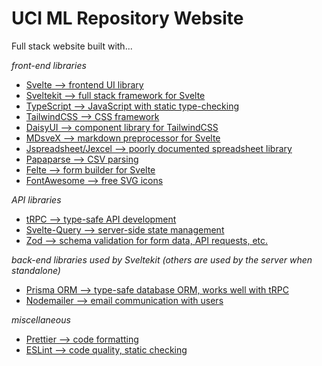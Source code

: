 # UCI ML Repository Website

Full stack website built with...

_front-end libraries_

- [Svelte --> frontend UI library](https://svelte.dev/)
- [Sveltekit --> full stack framework for Svelte](https://kit.svelte.dev/)
- [TypeScript --> JavaScript with static type-checking](https://www.typescriptlang.org/)
- [TailwindCSS --> CSS framework](https://tailwindcss.com/)
- [DaisyUI --> component library for TailwindCSS](https://daisyui.com/)
- [MDsveX --> markdown preprocessor for Svelte](https://mdsvex.com/)
- [Jspreadsheet/Jexcel --> poorly documented spreadsheet library](https://github.com/jspreadsheet/ce)
- [Papaparse --> CSV parsing](https://www.papaparse.com/)
- [Felte --> form builder for Svelte](https://felte.dev/docs/svelte/getting-started)
- [FontAwesome --> free SVG icons](https://fontawesome.com/)

_API libraries_

- [tRPC --> type-safe API development](https://trpc.io/)
- [Svelte-Query --> server-side state management](https://sveltequery.vercel.app/)
- [Zod --> schema validation for form data, API requests, etc.](https://github.com/colinhacks/zod)

_back-end libraries used by Sveltekit (others are used by the server when standalone)_

- [Prisma ORM --> type-safe database ORM, works well with tRPC ](https://www.prisma.io/)
- [Nodemailer --> email communication with users](https://nodemailer.com/about/)

_miscellaneous_

- [Prettier --> code formatting](https://prettier.io/)
- [ESLint --> code quality, static checking](https://eslint.org/)
